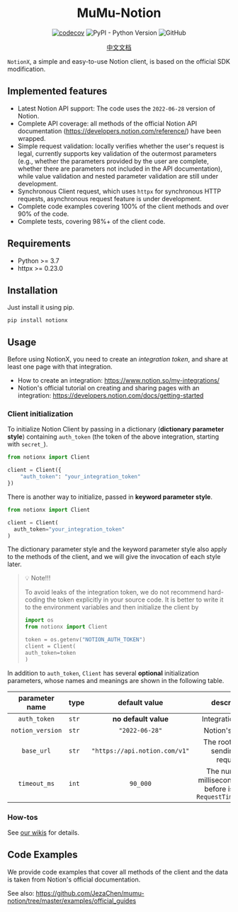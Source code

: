 <h1 align="center">MuMu-Notion</h1>

<div align="center">

[![codecov](https://codecov.io/gh/JezaChen/mumu-notion/branch/master/graph/badge.svg?token=QKE5Z5JS04)](https://codecov.io/gh/JezaChen/mumu-notion)
![PyPI - Python Version](https://img.shields.io/pypi/pyversions/mumu-notion?style=flat-square)
![GitHub](https://img.shields.io/github/license/jezachen/mumu-notion)

[中文文档](https://github.com/JezaChen/mumu-notion/blob/master/README_zh.md)

</div>

`NotionX`, a simple and easy-to-use Notion client, is based on the official SDK modification.

## Implemented features

- Latest Notion API support: The code uses the `2022-06-28` version of Notion.
- Complete API coverage: all methods of the official Notion API documentation (https://developers.notion.com/reference/)
  have been wrapped.
- Simple request validation: locally verifies whether the user's request is legal, currently supports key validation of
  the outermost parameters (e.g., whether the parameters provided by the user are complete, whether there are parameters
  not included in the API documentation), while value validation and nested parameter validation are still under
  development.
- Synchronous Client request, which uses `httpx` for synchronous HTTP requests, asynchronous request feature is under
  development.
- Complete code examples covering 100% of the client methods and over 90% of the code.
- Complete tests, covering 98%+ of the client code.

## Requirements

- Python >= 3.7
- httpx >= 0.23.0

## Installation

Just install it using pip.

```shell
pip install notionx
```

## Usage

Before using NotionX, you need to create an _integration token_, and share at least one page with that integration.

- How to create an integration: https://www.notion.so/my-integrations/
- Notion's official tutorial on creating and sharing pages with an
  integration: https://developers.notion.com/docs/getting-started

### Client initialization

To initialize Notion Client by passing in a dictionary (**dictionary parameter style**) containing `auth_token` (the
token of the above integration, starting with `secret_`).

```Python
from notionx import Client

client = Client({
    "auth_token": "your_integration_token"
})
```

There is another way to initialize, passed in **keyword parameter style**.

```Python
from notionx import Client

client = Client(
  auth_token="your_integration_token"
)
```

The dictionary parameter style and the keyword parameter style also apply to the methods of the client, and we
will give the invocation of each style later.

> 💡 Note!!!
>
> To avoid leaks of the integration token, we do not recommend hard-coding the token explicitly in your source code. It
> is better to
> write it to the environment variables and then initialize the client by
> ```Python
> import os
> from notionx import Client
>
> token = os.getenv("NOTION_AUTH_TOKEN")
> client = Client(
> auth_token=token
> )
> ```

In addition to `auth_token`, `Client` has several **optional** initialization parameters, whose names and meanings are
shown in the following table.

|  parameter name  | type  |         default value         |                                description                                |
|:----------------:|-------|:-----------------------------:|:-------------------------------------------------------------------------:|
|   `auth_token`   | `str` |     **no default value**      |                             Integration Token                             |
| `notion_version` | `str` |        `"2022-06-28"`         |                             Notion's version                              |
|    `base_url`    | `str` | `"https://api.notion.com/v1"` |                   The root URL for sending API requests                   |
|   `timeout_ms`   | `int` |           `90_000`            | The number of milliseconds to wait before issuing a `RequestTimeoutError` |

### How-tos

See [our wikis](https://github.com/JezaChen/mumu-notion/wiki/How-tos) for details.

## Code Examples

We provide code examples that cover all methods of the client and the data is taken from Notion's official
documentation.

See also: https://github.com/JezaChen/mumu-notion/tree/master/examples/official_guides